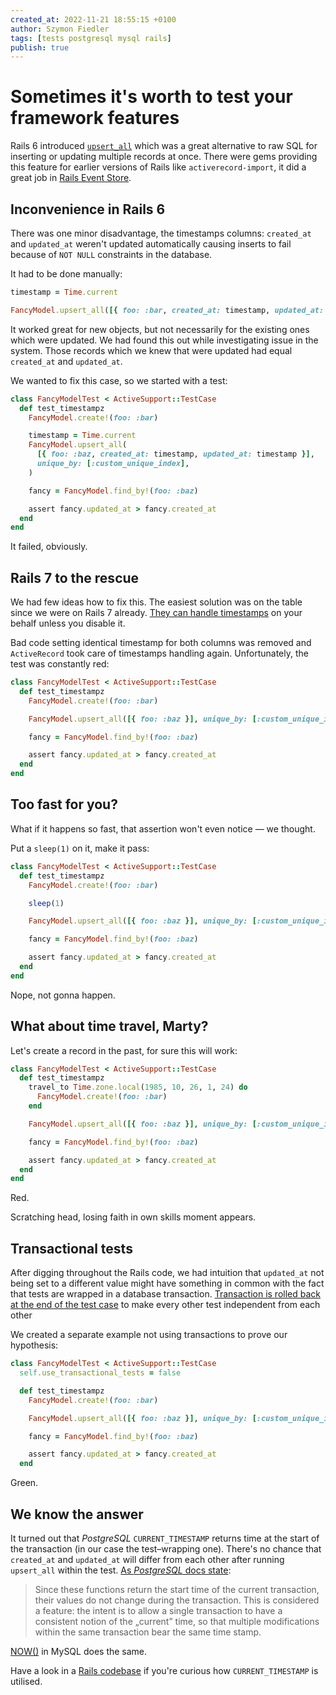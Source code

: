 ```yaml
---
created_at: 2022-11-21 18:55:15 +0100
author: Szymon Fiedler
tags: [tests postgresql mysql rails]
publish: true
---
```


# Sometimes it's worth to test your framework features

Rails 6 introduced [`upsert_all`](https://api.rubyonrails.org/v6.0/classes/ActiveRecord/Persistence/ClassMethods.html#method-i-upsert_all) which was a great alternative to raw SQL for inserting or updating multiple records at once. There were gems providing this feature for earlier versions of Rails like `activerecord-import`, it did a great job in [Rails Event Store](https://github.com/RailsEventStore/rails_event_store).

<!-- more -->

## Inconvenience in Rails 6

There was one minor disadvantage, the timestamps columns: `created_at` and `updated_at` weren't updated automatically causing inserts to fail because of `NOT NULL` constraints in the database.

It had to be done manually:

```ruby
timestamp = Time.current

FancyModel.upsert_all([{ foo: :bar, created_at: timestamp, updated_at: timestamp }], unique_by: [:custom_unique_index])
```

It worked great for new objects, but not necessarily for the existing ones which were updated. We had found this out while investigating issue in the system. Those records which we knew that were updated had equal `created_at` and `updated_at`.

We wanted to fix this case, so we started with a test:

```ruby
class FancyModelTest < ActiveSupport::TestCase
  def test_timestampz
    FancyModel.create!(foo: :bar)

    timestamp = Time.current
    FancyModel.upsert_all(
      [{ foo: :baz, created_at: timestamp, updated_at: timestamp }],
      unique_by: [:custom_unique_index],
    )

    fancy = FancyModel.find_by!(foo: :baz)

    assert fancy.updated_at > fancy.created_at
  end
end
```

It failed, obviously.

## Rails 7 to the rescue

We had few ideas how to fix this. The easiest solution was on the table since we were on Rails 7 already. [They can handle timestamps](https://api.rubyonrails.org/v7.0/classes/ActiveRecord/Persistence/ClassMethods.html#method-i-upsert_all) on your behalf unless you disable it.

Bad code setting identical timestamp for both columns was removed and `ActiveRecord` took care of timestamps handling again. Unfortunately, the test was constantly red:

```ruby
class FancyModelTest < ActiveSupport::TestCase
  def test_timestampz
    FancyModel.create!(foo: :bar)

    FancyModel.upsert_all([{ foo: :baz }], unique_by: [:custom_unique_index])

    fancy = FancyModel.find_by!(foo: :baz)

    assert fancy.updated_at > fancy.created_at
  end
end
```

## Too fast for you?

What if it happens so fast, that assertion won't even notice — we thought.

Put a `sleep(1)` on it, make it pass:

```ruby
class FancyModelTest < ActiveSupport::TestCase
  def test_timestampz
    FancyModel.create!(foo: :bar)

    sleep(1)

    FancyModel.upsert_all([{ foo: :baz }], unique_by: [:custom_unique_index])

    fancy = FancyModel.find_by!(foo: :baz)

    assert fancy.updated_at > fancy.created_at
  end
end
```

Nope, not gonna happen.

## What about time travel, Marty?

Let's create a record in the past, for sure this will work:

```ruby
class FancyModelTest < ActiveSupport::TestCase
  def test_timestampz
    travel_to Time.zone.local(1985, 10, 26, 1, 24) do
      FancyModel.create!(foo: :bar)
    end

    FancyModel.upsert_all([{ foo: :baz }], unique_by: [:custom_unique_index])

    fancy = FancyModel.find_by!(foo: :baz)

    assert fancy.updated_at > fancy.created_at
  end
end
```

Red.

Scratching head, losing faith in own skills moment appears.

## Transactional tests

After digging throughout the Rails code, we had intuition that `updated_at` not being set to a different value might have something in common with the fact that tests are wrapped in a database transaction. [Transaction is rolled back at the end of the test case](https://guides.rubyonrails.org/testing.html#testing-parallel-transactions) to make every other test independent from each other

We created a separate example not using transactions to prove our hypothesis:

```ruby
class FancyModelTest < ActiveSupport::TestCase
  self.use_transactional_tests = false

  def test_timestampz
    FancyModel.create!(foo: :bar)

    FancyModel.upsert_all([{ foo: :baz }], unique_by: [:custom_unique_index])

    fancy = FancyModel.find_by!(foo: :baz)

    assert fancy.updated_at > fancy.created_at
  end
```

Green.

## We know the answer

It turned out that _PostgreSQL_ `CURRENT_TIMESTAMP` returns time at the start of the transaction (in our case the test–wrapping one). There's no chance that `created_at` and `updated_at` will differ from each other after running `upsert_all` within the test. [As _PostgreSQL_ docs state](https://www.postgresql.org/docs/13/functions-datetime.html#FUNCTIONS-DATETIME-CURRENT):

> Since these functions return the start time of the current transaction, their values do not change during the transaction. This is considered a feature: the intent is to allow a single transaction to have a consistent notion of the „current” time, so that multiple modifications within the same transaction bear the same time stamp.

[NOW()](https://dev.mysql.com/doc/refman/8.0/en/date-and-time-functions.html#function_now) in MySQL does the same.

Have a look in a [Rails codebase](https://github.com/search?q=repo%3Arails%2Frails%20CURRENT_TIMESTAMP&type=code) if you're curious how `CURRENT_TIMESTAMP` is utilised.

